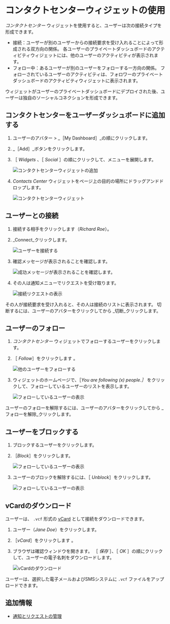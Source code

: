 # コンタクトセンターウィジェットの使用

 _コンタクトセンター_ ウィジェットを使用すると、ユーザーは次の接続タイプを形成できます。

* 接続：ユーザーが別のユーザーからの接続要求を受け入れることによって形成される双方向の関係。 各ユーザーのプライベートダッシュボードのアクティビティウィジェットには、他のユーザーのアクティビティが表示されます。
* フォロー中：あるユーザーが別のユーザーをフォローする一方向の関係。 フォローされているユーザーのアクティビティは、フォロワーのプライベートダッシュボードのアクティビティウィジェットに表示されます。

ウィジェットがユーザーのプライベートダッシュボードにデプロイされた後、ユーザーは独自のソーシャルコネクションを形成できます。

## コンタクトセンターをユーザーダッシュボードに追加する

1. ユーザーのアバター > _［My Dashboard］_の順にクリックします。
1. _［Add］_ボタンをクリックします。
1. ［ _Widgets_ 、［ _Social_ ］の順にクリックして、メニューを展開します。

    ![コンタクトセンターウィジェットの追加](./using-the-contacts-center-widget/images/12.png)

1. _Contacts Center_ ウィジェットをページ上の目的の場所にドラッグアンドドロップします。

    ![コンタクトセンターウィジェット](./using-the-contacts-center-widget/images/02.png)

## ユーザーとの接続

1. 接続する相手をクリックします（_Richard Roe_）。
1. _Connect_クリックします。

    ![ユーザーを接続する](./using-the-contacts-center-widget/images/03.png)

1. 確認メッセージが表示されることを確認します。

    ![成功メッセージが表示されることを確認します。](./using-the-contacts-center-widget/images/04.png)

1. その人は通知メニューでリクエストを受け取ります。

    ![接続リクエストの表示](./using-the-contacts-center-widget/images/05.png)

その人が接続要求を受け入れると、その人は接続のリストに表示されます。 切断するには、ユーザーのアバターをクリックしてから _切断_クリックします。

## ユーザーのフォロー

1. _コンタクトセンター_ ウィジェットでフォローするユーザーをクリックします。
1. ［ _Follow_］をクリックします 。

    ![他のユーザーをフォローする](./using-the-contacts-center-widget/images/07.png)

1. ウィジェットのホームページで、［_You are following (x) people.］_ をクリックして、フォローしているユーザーのリストを表示します。

    ![フォローしているユーザーの表示](./using-the-contacts-center-widget/images/08.png)

ユーザーのフォローを解除するには、ユーザーのアバターをクリックしてから _フォローを解除_クリックします。

## ユーザーをブロックする

1. ブロックするユーザーをクリックします。
1. ［_Block_］をクリックします。

    ![フォローしているユーザーの表示](./using-the-contacts-center-widget/images/09.png)

1. ユーザーのブロックを解除するには、［ _Unblock_］をクリックします。

    ![フォローしているユーザーの表示](./using-the-contacts-center-widget/images/10.png)

## vCardのダウンロード

ユーザーは、 `.vcf` 形式の [vCard](https://en.wikipedia.org/wiki/VCard) として接続をダウンロードできます。

1. ユーザー（_Jane Doe_）をクリックします。
1. ［_vCard_］をクリックします 。
1. ブラウザは確認ウィンドウを開きます。 ［ _保存_ ］、［ _OK_ ］の順にクリックして、ユーザーの電子名刺をダウンロードします。

    ![vCardのダウンロード](./using-the-contacts-center-widget/images/11.png)

ユーザーは、選択した電子メールおよびSMSシステムに `.vcf` ファイルをアップロードできます。

## 追加情報

* [通知とリクエストの管理](../../notifications-and-requests/user-guide/managing-notifications-and-requests.md)

